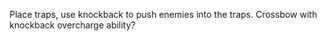 Place traps, use knockback to push enemies into the traps. Crossbow with knockback overcharge ability?

